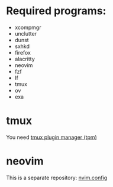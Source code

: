 # Required programs:
- xcompmgr
- unclutter
- dunst
- sxhkd
- firefox
- alacritty
- neovim
- fzf
- lf
- tmux
- ov
- exa

# tmux
You need [tmux plugin manager (tpm)](https://github.com/tmux-plugins/tpm)

# neovim
This is a separate repository: [nvim.config](https://github.com/NachiketNamjoshi/nvim.config)
